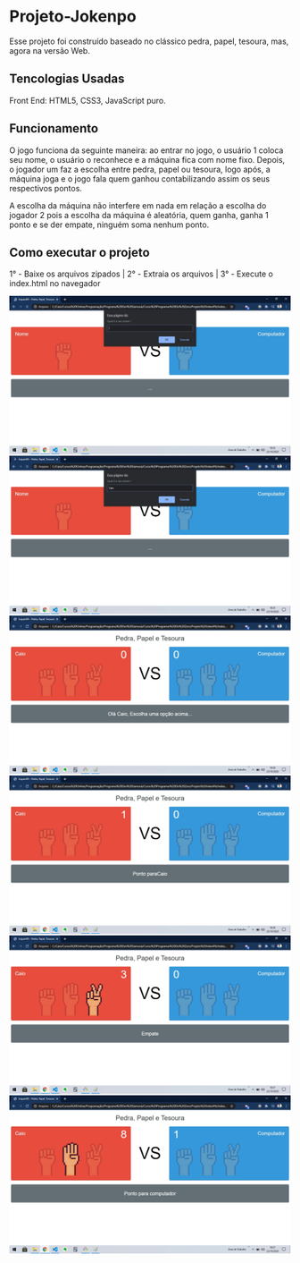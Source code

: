 # Projeto-Jokenpo

Esse projeto foi construído baseado no clássico pedra, papel, tesoura, mas, agora na versão Web.

## Tencologias Usadas

Front End: HTML5, CSS3, JavaScript puro.

## Funcionamento

O jogo funciona da seguinte maneira: ao entrar no jogo, o usuário 1 coloca seu nome, o usuário o reconhece e a máquina fica com nome fixo. 
Depois, o jogador um faz a escolha entre pedra, papel ou tesoura, logo após, a máquina joga e o jogo fala quem ganhou contabilizando assim os seus respectivos pontos.

A escolha da máquina não interfere em nada em relação a escolha do jogador 2 pois a escolha da máquina é aleatória, quem ganha, ganha 1 ponto e se der empate, ninguém soma 
nenhum ponto.

## Como executar o projeto
  1° - Baixe os arquivos zipados |
  2° - Extraia os arquivos | 
  3° - Execute o index.html no navegador
  
![](https://github.com/caioreisalvarenga/Projeto-Jokenpo/blob/master/1.jpg)
![](https://github.com/caioreisalvarenga/Projeto-Jokenpo/blob/master/2.jpg)
![](https://github.com/caioreisalvarenga/Projeto-Jokenpo/blob/master/3.jpg)
![](https://github.com/caioreisalvarenga/Projeto-Jokenpo/blob/master/4.jpg)
![](https://github.com/caioreisalvarenga/Projeto-Jokenpo/blob/master/5.jpg)
![](https://github.com/caioreisalvarenga/Projeto-Jokenpo/blob/master/6.jpg)
